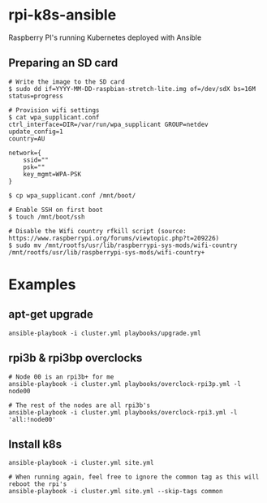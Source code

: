 # rpi-k8s-ansible
Raspberry PI's running Kubernetes deployed with Ansible

## Preparing an SD card
```
# Write the image to the SD card
$ sudo dd if=YYYY-MM-DD-raspbian-stretch-lite.img of=/dev/sdX bs=16M status=progress

# Provision wifi settings
$ cat wpa_supplicant.conf
ctrl_interface=DIR=/var/run/wpa_supplicant GROUP=netdev
update_config=1
country=AU

network={
    ssid=""
    psk=""
    key_mgmt=WPA-PSK
}

$ cp wpa_supplicant.conf /mnt/boot/

# Enable SSH on first boot
$ touch /mnt/boot/ssh

# Disable the Wifi country rfkill script (source: https://www.raspberrypi.org/forums/viewtopic.php?t=209226)
$ sudo mv /mnt/rootfs/usr/lib/raspberrypi-sys-mods/wifi-country /mnt/rootfs/usr/lib/raspberrypi-sys-mods/wifi-country+
```

# Examples
## apt-get upgrade
```
ansible-playbook -i cluster.yml playbooks/upgrade.yml
```

## rpi3b & rpi3bp overclocks
```
# Node 00 is an rpi3b+ for me
ansible-playbook -i cluster.yml playbooks/overclock-rpi3p.yml -l node00

# The rest of the nodes are all rpi3b's
ansible-playbook -i cluster.yml playbooks/overclock-rpi3.yml -l 'all:!node00'
```

## Install k8s
```
ansible-playbook -i cluster.yml site.yml

# When running again, feel free to ignore the common tag as this will reboot the rpi's
ansible-playbook -i cluster.yml site.yml --skip-tags common
```
